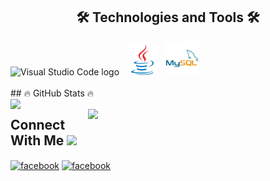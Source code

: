 <h2 align="center">🛠 Technologies and Tools 🛠</h2>
<span><img src="https://img.shields.io/badge/VS%20Code-282C34?logo=visual-studio-code&logoColor=007ACC" alt="Visual Studio Code logo" title="Visual Studio Code" height="25" /></span>
&nbsp;
<span><img src="https://raw.githubusercontent.com/devicons/devicon/master/icons/java/java-original.svg" alt="java" width="50" height="50"/></span>
&nbsp;
<span><img src="https://raw.githubusercontent.com/devicons/devicon/master/icons/mysql/mysql-original-wordmark.svg" alt="mysql" width="54" height="54"/></span>
&nbsp;
<br />
<br />
## 🔥 GitHub Stats 🔥
<br>
<div align=center>
  <a href="#" title="Github stats">
    <img width="420" align="left" src="https://github-readme-stats.vercel.app/api?username=trankimphu0609&show_icons=true&theme=dracula" />
  </a>
  <a href="#" title="Most Used Languages">
    <img align="right" width="380" src="https://github-readme-stats.vercel.app/api/top-langs/?username=trankimphu0609&hide=c%23,powershell,Mathematica,Ruby,Objective-C,Objective-C%2b%2b,Cuda&title_color=61dafb&text_color=ffffff&icon_color=61dafb&bg_color=20232a&langs_count=8&layout=compact&border_color=61dafb" />
  </a>
</div>







## Connect With Me <img src="https://media.giphy.com/media/hvRJCLFzcasrR4ia7z/giphy.gif" width="5px"></a>
<a href="https://www.facebook.com/trankimphu0609/" target="blank"><img align="center" src="https://img.shields.io/badge/Facebook-1877F2?style=for-the-badge&logo=facebook&logoColor=white" alt="facebook"/></a>
<a href="https://www.instagram.com/trankimphu0609/" target="blank"><img align="center" src="https://img.shields.io/badge/Instagram-fd009b?style=for-the-badge&logo=instagram&logoColor=white" alt="facebook"/></a>
